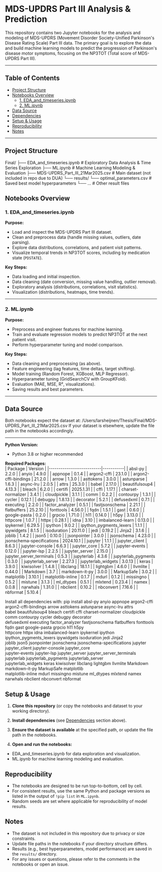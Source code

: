 # MDS-UPDRS Part III Analysis & Prediction

This repository contains two Jupyter notebooks for the analysis and modeling of MDS-UPDRS (Movement Disorder Society-Unified Parkinson's Disease Rating Scale) Part III data. The primary goal is to explore the data and build machine learning models to predict the progression of Parkinson's disease motor symptoms, focusing on the NP3TOT (Total score of MDS-UPDRS Part III).

---

## Table of Contents

- [Project Structure](#project-structure)
- [Notebooks Overview](#notebooks-overview)
  - [1. EDA_and_timeseries.ipynb](#1-eda_and_timeseriesipynb)
  - [2. ML.ipynb](#2-mlipynb)
- [Data Source](#data-source)
- [Dependencies](#dependencies)
- [Setup & Usage](#setup--usage)
- [Reproducibility](#reproducibility)
- [Notes](#notes)

---

## Project Structure
Final/
├── EDA_and_timeseries.ipynb # Exploratory Data Analysis & Time Series Exploration
├── ML.ipynb # Machine Learning Modeling & Evaluation
├── MDS-UPDRS_Part_III_21Mar2025.csv # Main dataset (not included in repo due to DUA)
└── results/
  └── optimal_parameters.csv # Saved best model hyperparameters
  └── ... # Other result files



## Notebooks Overview

### 1. EDA_and_timeseries.ipynb

**Purpose:**  
- Load and inspect the MDS-UPDRS Part III dataset.
- Clean and preprocess data (handle missing values, outliers, date parsing).
- Explore data distributions, correlations, and patient visit patterns.
- Visualize temporal trends in NP3TOT scores, including by medication state (`PDSTATE`).

**Key Steps:**  
- Data loading and initial inspection.
- Data cleaning (date conversion, missing value handling, outlier removal).
- Exploratory analysis (distributions, correlations, visit statistics).
- Visualization (distributions, heatmaps, time trends).

---

### 2. ML.ipynb

**Purpose:**  
- Preprocess and engineer features for machine learning.
- Train and evaluate regression models to predict NP3TOT at the next patient visit.
- Perform hyperparameter tuning and model comparison.

**Key Steps:**  
- Data cleaning and preprocessing (as above).
- Feature engineering (lag features, time deltas, target shifting).
- Model training (Random Forest, XGBoost, MLP Regressor).
- Hyperparameter tuning (GridSearchCV with GroupKFold).
- Evaluation (MAE, MSE, R², visualizations).
- Saving results and best parameters.

---

## Data Source

Both notebooks expect the dataset at: /Users/larsheijnen/Thesis/Final/MDS-UPDRS_Part_III_21Mar2025.csv
If your dataset is elsewhere, update the file path in the notebooks accordingly.

---

**Python Version:**  
- Python 3.8 or higher recommended

**Required Packages:**  
| Package                   | Version   |
|---------------------------|-----------|
| absl-py                   | 2.2.0     |
| anyio                     | 4.9.0     |
| appnope                   | 0.1.4     |
| argon2-cffi               | 23.1.0    |
| argon2-cffi-bindings      | 21.2.0    |
| arrow                     | 1.3.0     |
| asttokens                 | 3.0.0     |
| astunparse                | 1.6.3     |
| async-lru                 | 2.0.5     |
| attrs                     | 25.3.0    |
| babel                     | 2.17.0    |
| beautifulsoup4            | 4.13.3    |
| bleach                    | 6.2.0     |
| certifi                   | 2025.1.31 |
| cffi                      | 1.17.1    |
| charset-normalizer        | 3.4.1     |
| cloudpickle               | 3.1.1     |
| comm                      | 0.2.2     |
| contourpy                 | 1.3.1     |
| cycler                    | 0.12.1    |
| debugpy                   | 1.8.13    |
| decorator                 | 5.2.1     |
| defusedxml                | 0.7.1     |
| executing                 | 2.2.0     |
| factor_analyzer           | 0.5.1     |
| fastjsonschema            | 2.21.1    |
| flatbuffers               | 25.2.10   |
| fonttools                 | 4.56.0    |
| fqdn                      | 1.5.1     |
| gast                      | 0.6.0     |
| google-pasta              | 0.2.0     |
| grpcio                    | 1.71.0    |
| h11                       | 0.14.0    |
| h5py                      | 3.13.0    |
| httpcore                  | 1.0.7     |
| httpx                     | 0.28.1    |
| idna                      | 3.10      |
| imbalanced-learn          | 0.13.0    |
| ipykernel                 | 6.29.5    |
| ipython                   | 9.0.2     |
| ipython_pygments_lexers   | 1.1.1     |
| ipywidgets                | 8.1.5     |
| isoduration               | 20.11.0   |
| jedi                      | 0.19.2    |
| Jinja2                    | 3.1.6     |
| joblib                    | 1.4.2     |
| json5                     | 0.10.0    |
| jsonpointer               | 3.0.0     |
| jsonschema                | 4.23.0    |
| jsonschema-specifications | 2024.10.1 |
| jupyter                   | 1.1.1     |
| jupyter_client            | 8.6.3     |
| jupyter-console           | 6.6.3     |
| jupyter_core              | 5.7.2     |
| jupyter-events            | 0.12.0    |
| jupyter-lsp               | 2.2.5     |
| jupyter_server            | 2.15.0    |
| jupyter_server_terminals  | 0.5.3     |
| jupyterlab                | 4.3.6     |
| jupyterlab_pygments       | 0.3.0     |
| jupyterlab_server         | 2.27.3    |
| jupyterlab_widgets        | 3.0.13    |
| keras                     | 3.9.0     |
| kiwisolver                | 1.4.8     |
| libclang                  | 18.1.1    |
| lightgbm                  | 4.6.0     |
| llvmlite                  | 0.44.0    |
| Markdown                  | 3.7       |
| markdown-it-py            | 3.0.0     |
| MarkupSafe                | 3.0.2     |
| matplotlib                | 3.10.1    |
| matplotlib-inline         | 0.1.7     |
| mdurl                     | 0.1.2     |
| missingno                 | 0.5.2     |
| mistune                   | 3.1.3     |
| ml_dtypes                 | 0.5.1     |
| mlxtend                   | 0.23.4    |
| namex                     | 0.0.8     |
| narwhals                  | 1.31.0    |
| nbclient                  | 0.10.2    |
| nbconvert                 | 7.16.6    |
| nbformat                  | 5.10.4    |

Install all dependencies with:
pip install absl-py anyio appnope argon2-cffi argon2-cffi-bindings arrow asttokens astunparse async-lru attrs \
babel beautifulsoup4 bleach certifi cffi charset-normalizer cloudpickle comm contourpy cycler debugpy decorator \
defusedxml executing factor_analyzer fastjsonschema flatbuffers fonttools fqdn gast google-pasta grpcio h11 h5py \
httpcore httpx idna imbalanced-learn ipykernel ipython ipython_pygments_lexers ipywidgets isoduration jedi Jinja2 \
joblib json5 jsonpointer jsonschema jsonschema-specifications jupyter jupyter_client jupyter-console jupyter_core \
jupyter-events jupyter-lsp jupyter_server jupyter_server_terminals jupyterlab jupyterlab_pygments jupyterlab_server \
jupyterlab_widgets keras kiwisolver libclang lightgbm llvmlite Markdown markdown-it-py MarkupSafe matplotlib \
matplotlib-inline mdurl missingno mistune ml_dtypes mlxtend namex narwhals nbclient nbconvert nbformat


## Setup & Usage

1. **Clone this repository** (or copy the notebooks and dataset to your working directory).

2. **Install dependencies** (see [Dependencies](#dependencies) section above).

3. **Ensure the dataset is available** at the specified path, or update the file path in the notebooks.

4. **Open and run the notebooks:**
- EDA_and_timeseries.ipynb for data exploration and visualization.
- ML.ipynb for machine learning modeling and evaluation.

## Reproducibility

- The notebooks are designed to be run top-to-bottom, cell by cell.
- For consistent results, use the same Python and package versions as listed in the output of `!pip list` in `ML.ipynb`.
- Random seeds are set where applicable for reproducibility of model results.

## Notes

- The dataset is not included in this repository due to privacy or size constraints.
- Update file paths in the notebooks if your directory structure differs.
- Results (e.g., best hyperparameters, model performance) are saved in the `results/` directory.
- For any issues or questions, please refer to the comments in the notebooks or open an issue.
